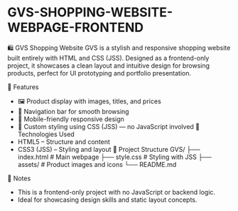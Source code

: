 # GVS-SHOPPING-WEBSITE-WEBPAGE-FRONTEND

🛍️ GVS Shopping Website
GVS is a stylish and responsive shopping website built entirely with HTML and CSS (JSS). Designed as a frontend-only project, it showcases a clean layout and intuitive design for browsing products, perfect for UI prototyping and portfolio presentation.

🌟 Features
- 🖼️ Product display with images, titles, and prices
- 🧭 Navigation bar for smooth browsing
- 📱 Mobile-friendly responsive design
- 🎨 Custom styling using CSS (JSS) — no JavaScript involved
🚀 Technologies Used
- HTML5 – Structure and content
- CSS3 (JSS) – Styling and layout
📂 Project Structure
GVS/
├── index.html         # Main webpage
├── style.css          # Styling with JSS
├── assets/            # Product images and icons
└── README.md


📌 Notes
- This is a frontend-only project with no JavaScript or backend logic.
- Ideal for showcasing design skills and static layout concepts.

